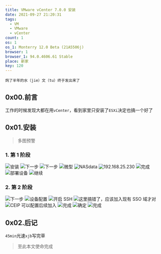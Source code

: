```yaml
---
title: VMware vCenter 7.0.0 安装
date: 2021-09-27 21:20:31
tags:
  - VM
  - VMware
  - vCenter
count: 1
os: 1
os_1: Monterry 12.0 Beta (21A5506j)
browser: 1
browser_1: 94.0.4606.61 Stable
place: 新家
key: 120
---
```

    鸽了半年的水（jie）文（tu）终于发出来了
<!-- more -->
## 0x00.前言
工作的时候发现大都在用`vCenter`，看到家里只安装了`ESXi`决定也搞一个好了

## 0x01.安装
> 多图预警

### 1. 第 1 阶段
![安装](https://i1.yuangezhizao.cn/Win-10/20210303123626.png!webp)
![下一步](https://i1.yuangezhizao.cn/Win-10/20210303123640.png!webp)
![下一步](https://i1.yuangezhizao.cn/Win-10/20210303123652.png!webp)
![微型](https://i1.yuangezhizao.cn/Win-10/20210303124747.png!webp)
![NASdata](https://i1.yuangezhizao.cn/Win-10/20210303124900.png!webp)
![192.168.25.230](https://i1.yuangezhizao.cn/Win-10/20210303125103.png!webp)
![完成](https://i1.yuangezhizao.cn/Win-10/20210303125121.png!webp)
![部署设备](https://i1.yuangezhizao.cn/Win-10/20210303125141.png!webp)
![继续](https://i1.yuangezhizao.cn/Win-10/20210303130407.png!webp)

### 2. 第 2 阶段
![下一步](https://i1.yuangezhizao.cn/Win-10/20210303130426.png!webp)
![设备配置](https://i1.yuangezhizao.cn/Win-10/20210303130523.png!webp)
![开启 SSH](https://i1.yuangezhizao.cn/Win-10/20210303130617.png!webp)
![这里搞错了，应该加入现有 SSO 域才对](https://i1.yuangezhizao.cn/Win-10/20210303130750.png!webp)
![CEIP 可以配置后续加入](https://i1.yuangezhizao.cn/Win-10/20210303130811.png!webp)
![完成](https://i1.yuangezhizao.cn/Win-10/20210303130832.png!webp)
![确定](https://i1.yuangezhizao.cn/Win-10/20210303130843.png!webp)
![完成](https://i1.yuangezhizao.cn/Win-10/20210303131141.png!webp)

## 0x02.后记
`45min`光速`xjb`写完草

> 至此本文使命完成
